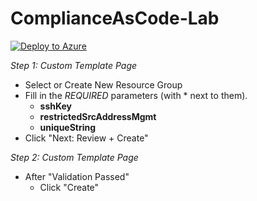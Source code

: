# ComplianceAsCode-Lab



[![Deploy to Azure](http://azuredeploy.net/deploybutton.png)](https://portal.azure.com/#create/Microsoft.Template/uri/https%3A%2F%2Fraw.githubusercontent.com%2FF5Networks%2Ff5-azure-arm-templates-v2%2Fv1.3.1.0%2Fexamples%2Fquickstart%2Fazuredeploy.json)


*Step 1: Custom Template Page* 
  - Select or Create New Resource Group
  - Fill in the *REQUIRED* parameters (with * next to them). 
    - **sshKey**
    - **restrictedSrcAddressMgmt** 
    - **uniqueString** 
  - Click "Next: Review + Create"

*Step 2: Custom Template Page*
  - After "Validation Passed"
    - Click "Create"
